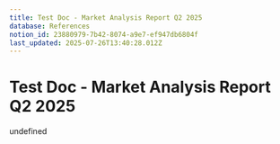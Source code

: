```yaml
---
title: Test Doc - Market Analysis Report Q2 2025
database: References
notion_id: 23880979-7b42-8074-a9e7-ef947db6804f
last_updated: 2025-07-26T13:40:28.012Z
---
```


# Test Doc - Market Analysis Report Q2 2025

undefined